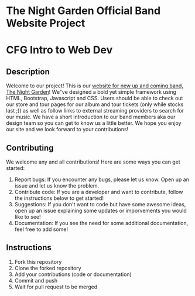 # The Night Garden Official Band Website Project
# CFG Intro to Web Dev

## Description
Welcome to our project! This is our [website for new up and coming band, The Night Garden](https://missnewton.github.io/final-project/)! We"ve designed a bold yet simple framework using HTML, Bootstrap, Javascript and CSS. Users should be able to check out our store and tour pages for our album and tour tickets (only while stocks last ;)) as well as follow links to external streaming providers to search for our music. We have a short introduction to our band members aka our design team so you can get to know us a little better. We hope you enjoy our site and we look forward to your contributions!

## Contributing
We welcome any and all contributions! Here are some ways you can get started:
1. Report bugs: If you encounter any bugs, please let us know. Open up an issue and let us know the problem.
2. Contribute code: If you are a developer and want to contribute, follow the instructions below to get started!
3. Suggestions: If you don't want to code but have some awesome ideas, open up an issue explaining some updates or imporvements you would like to see!
4. Documentation: If you see the need for some additional documentation, feel free to add some!

## Instructions
1. Fork this repository
2. Clone the forked repository
3. Add your contributions (code or documentation)
4. Commit and push
5. Wait for pull request to be merged
